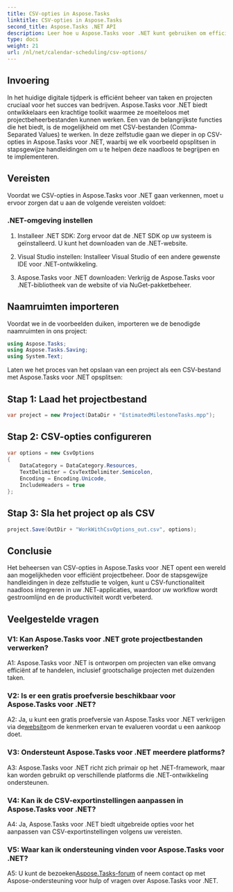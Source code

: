 ```yaml
---
title: CSV-opties in Aspose.Tasks
linktitle: CSV-opties in Aspose.Tasks
second_title: Aspose.Tasks .NET API
description: Leer hoe u Aspose.Tasks voor .NET kunt gebruiken om efficiënt met CSV-bestanden te werken, waardoor u moeiteloos uw projectbeheermogelijkheden kunt verbeteren.
type: docs
weight: 21
url: /nl/net/calendar-scheduling/csv-options/
---
```

## Invoering

In het huidige digitale tijdperk is efficiënt beheer van taken en projecten cruciaal voor het succes van bedrijven. Aspose.Tasks voor .NET biedt ontwikkelaars een krachtige toolkit waarmee ze moeiteloos met projectbeheerbestanden kunnen werken. Een van de belangrijkste functies die het biedt, is de mogelijkheid om met CSV-bestanden (Comma-Separated Values) te werken. In deze zelfstudie gaan we dieper in op CSV-opties in Aspose.Tasks voor .NET, waarbij we elk voorbeeld opsplitsen in stapsgewijze handleidingen om u te helpen deze naadloos te begrijpen en te implementeren.

## Vereisten

Voordat we CSV-opties in Aspose.Tasks voor .NET gaan verkennen, moet u ervoor zorgen dat u aan de volgende vereisten voldoet:

### .NET-omgeving instellen

1. Installeer .NET SDK: Zorg ervoor dat de .NET SDK op uw systeem is geïnstalleerd. U kunt het downloaden van de .NET-website.

2. Visual Studio instellen: Installeer Visual Studio of een andere gewenste IDE voor .NET-ontwikkeling.

3. Aspose.Tasks voor .NET downloaden: Verkrijg de Aspose.Tasks voor .NET-bibliotheek van de website of via NuGet-pakketbeheer.

## Naamruimten importeren

Voordat we in de voorbeelden duiken, importeren we de benodigde naamruimten in ons project:

```csharp
using Aspose.Tasks;
using Aspose.Tasks.Saving;
using System.Text;
```

Laten we het proces van het opslaan van een project als een CSV-bestand met Aspose.Tasks voor .NET opsplitsen:

## Stap 1: Laad het projectbestand

```csharp
var project = new Project(DataDir + "EstimatedMilestoneTasks.mpp");
```

## Stap 2: CSV-opties configureren

```csharp
var options = new CsvOptions
{
    DataCategory = DataCategory.Resources,
    TextDelimiter = CsvTextDelimiter.Semicolon,
    Encoding = Encoding.Unicode,
    IncludeHeaders = true
};
```

## Stap 3: Sla het project op als CSV

```csharp
project.Save(OutDir + "WorkWithCsvOptions_out.csv", options);
```

## Conclusie

Het beheersen van CSV-opties in Aspose.Tasks voor .NET opent een wereld aan mogelijkheden voor efficiënt projectbeheer. Door de stapsgewijze handleidingen in deze zelfstudie te volgen, kunt u CSV-functionaliteit naadloos integreren in uw .NET-applicaties, waardoor uw workflow wordt gestroomlijnd en de productiviteit wordt verbeterd.

## Veelgestelde vragen

### V1: Kan Aspose.Tasks voor .NET grote projectbestanden verwerken?

A1: Aspose.Tasks voor .NET is ontworpen om projecten van elke omvang efficiënt af te handelen, inclusief grootschalige projecten met duizenden taken.

### V2: Is er een gratis proefversie beschikbaar voor Aspose.Tasks voor .NET?

 A2: Ja, u kunt een gratis proefversie van Aspose.Tasks voor .NET verkrijgen via de[website](https://releases.aspose.com/tasks/net/)om de kenmerken ervan te evalueren voordat u een aankoop doet.

### V3: Ondersteunt Aspose.Tasks voor .NET meerdere platforms?

A3: Aspose.Tasks voor .NET richt zich primair op het .NET-framework, maar kan worden gebruikt op verschillende platforms die .NET-ontwikkeling ondersteunen.

### V4: Kan ik de CSV-exportinstellingen aanpassen in Aspose.Tasks voor .NET?

A4: Ja, Aspose.Tasks voor .NET biedt uitgebreide opties voor het aanpassen van CSV-exportinstellingen volgens uw vereisten.

### V5: Waar kan ik ondersteuning vinden voor Aspose.Tasks voor .NET?

 A5: U kunt de bezoeken[Aspose.Tasks-forum](https://forum.aspose.com/c/tasks/15) of neem contact op met Aspose-ondersteuning voor hulp of vragen over Aspose.Tasks voor .NET.